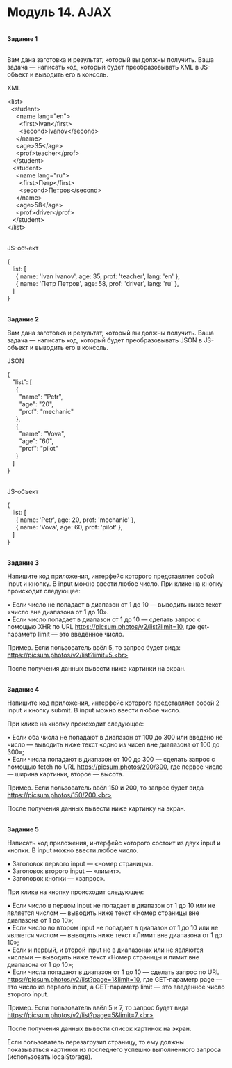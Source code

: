 # Модуль 14. AJAX
<br>
<b>Задание 1</b><br><br>

Вам дана заготовка и результат, который вы должны получить. Ваша задача — написать код, который будет преобразовывать XML в JS-объект и выводить его в консоль.<br>

XML<br>

&lt;list&gt;<br>
  &nbsp;&nbsp;&lt;student&gt;<br>
    &nbsp;&nbsp;&nbsp;&nbsp; &lt;name lang="en"&gt;<br>
      &nbsp;&nbsp;&nbsp;&nbsp;&nbsp;&nbsp; &lt;first&gt;Ivan&lt;/first&gt;<br>
      &nbsp;&nbsp;&nbsp;&nbsp;&nbsp;&nbsp; &lt;second&gt;Ivanov&lt;/second&gt;<br>
    &nbsp;&nbsp;&nbsp;&nbsp; &lt;/name&gt;<br>
    &nbsp;&nbsp;&nbsp;&nbsp; &lt;age&gt;35&lt;/age&gt;<br>
    &nbsp;&nbsp;&nbsp;&nbsp; &lt;prof&gt;teacher&lt;/prof&gt;<br>
  &nbsp;&nbsp; &lt;/student&gt;<br>
  &nbsp;&nbsp; &lt;student&gt;<br>
    &nbsp;&nbsp;&nbsp;&nbsp; &lt;name lang="ru"&gt;<br>
      &nbsp;&nbsp;&nbsp;&nbsp;&nbsp;&nbsp; &lt;first&gt;Петр&lt;/first&gt;<br>
      &nbsp;&nbsp;&nbsp;&nbsp;&nbsp;&nbsp; &lt;second&gt;Петров&lt;/second&gt;<br>
    &nbsp;&nbsp;&nbsp;&nbsp; &lt;/name&gt;<br>
    &nbsp;&nbsp;&nbsp;&nbsp; &lt;age>58&lt;/age&gt;<br>
    &nbsp;&nbsp;&nbsp;&nbsp; &lt;prof>driver&lt;/prof&gt;<br>
  &nbsp;&nbsp; &lt;/student&gt;<br>
&lt;/list&gt;<br><br>

JS-объект<br>

{<br>
&nbsp;&nbsp; list: &#91;<br>
&nbsp;&nbsp;&nbsp;&nbsp; { name: 'Ivan Ivanov', age: 35, prof: 'teacher', lang: 'en' },<br>
&nbsp;&nbsp;&nbsp;&nbsp; { name: 'Петр Петров', age: 58, prof: 'driver', lang: 'ru' },<br>
&nbsp;&nbsp; &#93;<br>
}<br><br>


<b>Задание 2</b><br>

Вам дана заготовка и результат, который вы должны получить. Ваша задача — написать код, который будет преобразовывать JSON в JS-объект и выводить его в консоль.

JSON<br>

{<br>
&nbsp;&nbsp; "list": &#91;<br>
&nbsp;&nbsp;&nbsp;&nbsp; {<br>
&nbsp;&nbsp;&nbsp;&nbsp;&nbsp;&nbsp; "name": "Petr",<br>
&nbsp;&nbsp;&nbsp;&nbsp;&nbsp;&nbsp; "age": "20",<br>
&nbsp;&nbsp;&nbsp;&nbsp;&nbsp;&nbsp; "prof": "mechanic"<br>
&nbsp;&nbsp;&nbsp;&nbsp; },<br>
&nbsp;&nbsp;&nbsp;&nbsp; {<br>
&nbsp;&nbsp;&nbsp;&nbsp;&nbsp;&nbsp; "name": "Vova",<br>
&nbsp;&nbsp;&nbsp;&nbsp;&nbsp;&nbsp; "age": "60",<br>
&nbsp;&nbsp;&nbsp;&nbsp;&nbsp;&nbsp; "prof": "pilot"<br>
&nbsp;&nbsp;&nbsp;&nbsp; }<br>
&nbsp;&nbsp; &#93;<br>
}<br><br>

JS-объект<br>

{<br>
&nbsp;&nbsp; list: &#91;<br>
&nbsp;&nbsp;&nbsp;&nbsp; { name: 'Petr', age: 20, prof: 'mechanic' },<br>
&nbsp;&nbsp;&nbsp;&nbsp; { name: 'Vova', age: 60, prof: 'pilot' },<br>
&nbsp;&nbsp; &#93;<br>
}<br><br>

<b>Задание 3</b><br>

Напишите код приложения, интерфейс которого представляет собой input и кнопку. В input можно ввести любое число. При клике на кнопку происходит следующее:<br>

• Если число не попадает в диапазон от 1 до 10 — выводить ниже текст «число вне диапазона от 1 до 10».<br>
• Если число попадает в диапазон от 1 до 10 — сделать запрос c помощью XHR по URL https://picsum.photos/v2/list?limit=10, где get-параметр limit — это введённое число.<br>

Пример. Если пользователь ввёл 5, то запрос будет вида: https://picsum.photos/v2/list?limit=5.<br>

После получения данных вывести ниже картинки на экран.<br><br>

<b>Задание 4</b><br>

Напишите код приложения, интерфейс которого представляет собой 2 input и кнопку submit. В input можно ввести любое число.<br>

При клике на кнопку происходит следующее:<br>

• Если оба числа не попадают в диапазон от 100 до 300 или введено не число — выводить ниже текст «одно из чисел вне диапазона от 100 до 300»;<br>
• Если числа попадают в диапазон от 100 до 300 — сделать запрос c помощью fetch по URL https://picsum.photos/200/300, где первое число — ширина картинки, второе — высота.<br>

Пример. Если пользователь ввёл 150 и 200, то запрос будет вида https://picsum.photos/150/200.<br>

После получения данных вывести ниже картинку на экран.<br><br>

<b>Задание 5</b><br>

Написать код приложения, интерфейс которого состоит из двух input и кнопки. В input можно ввести любое число.<br>

• Заголовок первого input — «номер страницы».<br>
• Заголовок второго input — «лимит».<br>
• Заголовок кнопки — «запрос».<br>

При клике на кнопку происходит следующее:<br>

• Если число в первом input не попадает в диапазон от 1 до 10 или не является числом — выводить ниже текст «Номер страницы вне диапазона от 1 до 10»;<br>
• Если число во втором input не попадает в диапазон от 1 до 10 или не является числом — выводить ниже текст «Лимит вне диапазона от 1 до 10»;<br>
• Если и первый, и второй input не в диапазонах или не являются числами — выводить ниже текст «Номер страницы и лимит вне диапазона от 1 до 10»;<br>
• Если числа попадают в диапазон от 1 до 10 — сделать запрос по URL https://picsum.photos/v2/list?page=1&limit=10, где GET-параметр page — это число из первого input, а GET-параметр limit — это введённое число второго input.<br>

Пример. Если пользователь ввёл 5 и 7, то запрос будет вида https://picsum.photos/v2/list?page=5&limit=7.<br>

После получения данных вывести список картинок на экран.<br>

Если пользователь перезагрузил страницу, то ему должны показываться картинки из последнего успешно выполненного запроса (использовать localStorage).
